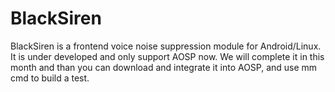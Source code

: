 # BlackSiren

BlackSiren is a frontend voice noise suppression module for Android/Linux. It is under developed and only support AOSP now. We will complete it in this month and than you can download and integrate it into AOSP, and use mm cmd to build a test.


